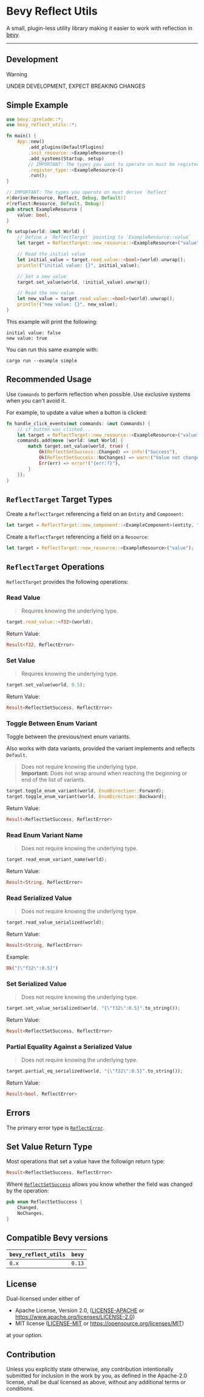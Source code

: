 # Bevy Reflect Utils

A small, plugin-less utility library making it easier to work with reflection
in [bevy](https://bevyengine.org/).

---

## Development

> [!WARNING]
> UNDER DEVELOPMENT, EXPECT BREAKING CHANGES

## Simple Example

```rust
use bevy::prelude::*;
use bevy_reflect_utils::*;

fn main() {
    App::new()
        .add_plugins(DefaultPlugins)
        .init_resource::<ExampleResource>()
        .add_systems(Startup, setup)
        // IMPORTANT: The types you want to operate on must be registered
        .register_type::<ExampleResource>()
        .run();
}

// IMPORTANT: The types you operate on must derive `Reflect`
#[derive(Resource, Reflect, Debug, Default)]
#[reflect(Resource, Default, Debug)]
pub struct ExampleResource {
    value: bool,
}

fn setup(world: &mut World) {
    // Define a `ReflectTarget` pointing to `ExampleResource::value`
    let target = ReflectTarget::new_resource::<ExampleResource>("value");

    // Read the initial value
    let initial_value = target.read_value::<bool>(world).unwrap();
    println!("initial value: {}", initial_value);

    // Set a new value
    target.set_value(world, !initial_value).unwrap();

    // Read the new value
    let new_value = target.read_value::<bool>(world).unwrap();
    println!("new value: {}", new_value);
}
```

This example will print the following:

```
initial value: false
new value: true
```

You can run this same example with:

```shell
cargo run --example simple
```

## Recommended Usage

Use `Commands` to perform reflection when possible. Use exclusive systems
when you can't avoid it.

For example, to update a value when a button is clicked:

```rust
fn handle_click_events(mut commands: &mut Commands) {
    // if button was clicked...
    let target = ReflectTarget::new_resource::<ExampleResource>("value");
    commands.add(move |world: &mut World| {
        match target.set_value(world, true) {
            Ok(ReflectSetSuccess::Changed) => info!("Success"),
            Ok(ReflectSetSuccess::NoChanges) => warn!("Value not changed"),
            Err(err) => error!("{err:?}"),
        }
    });
}
```

## `ReflectTarget` Target Types

Create a `ReflectTarget` referencing a field on an `Entity` and `Component`:

```rust
let target = ReflectTarget::new_component::<ExampleComponent>(entity, "value");
```

Create a `ReflectTarget` referencing a field on a `Resource`:

```rust
let target = ReflectTarget::new_resource::<ExampleResource>("value");
```

## `ReflectTarget` Operations

`ReflectTarget` provides the following operations:

### Read Value

> Requires knowing the underlying type.

```rust
target.read_value::<f32>(world);
```

Return Value:

```rust
Result<f32, ReflectError>
```

### Set Value

> Requires knowing the underlying type.

```rust
target.set_value(world, 0.5);
```

Return Value:

```rust
Result<ReflectSetSuccess, ReflectError>
```

### Toggle Between Enum Variant

Toggle between the previous/next enum variants.

Also works with data variants, provided the variant implements and reflects `Default`.

> Does not require knowing the underlying type.<br />
> **Important:** Does not wrap around when reaching the beginning or end of
> the list of variants.

```rust
target.toggle_enum_variant(world, EnumDirection::Forward);
target.toggle_enum_variant(world, EnumDirection::Backward);
```

Return Value:

```rust
Result<ReflectSetSuccess, ReflectError>
```

### Read Enum Variant Name

> Does not require knowing the underlying type.

```rust
target.read_enum_variant_name(world);
```

Return Value:

```rust
Result<String, ReflectError>
```

### Read Serialized Value

> Does not require knowing the underlying type.

```rust
target.read_value_serialized(world);
```

Return Value:

```rust
Result<String, ReflectError>
```

Example:

```rust
Ok("{\"f32\":0.5}")
```

### Set Serialized Value

> Does not require knowing the underlying type.

```rust
target.set_value_serialized(world, "{\"f32\":0.5}".to_string());
```

Return Value:

```rust
Result<ReflectSetSuccess, ReflectError>
```

### Partial Equality Against a Serialized Value

> Does not require knowing the underlying type.

```rust
target.partial_eq_serialized(world, "{\"f32\":0.5}".to_string());
```

Return Value:

```rust
Result<bool, ReflectError>
```

## Errors

The primary error type is [`ReflectError`](https://github.com/robertdodd/bevy_reflect_utils/blob/master/src/errors.rs).

## Set Value Return Type

Most operations that set a value have the followign return type:

```rust
Result<ReflectSetSuccess, ReflectError>
```

Where [`ReflectSetSuccess`](https://github.com/robertdodd/bevy_reflect_utils/blob/master/src/errors.rs)
allows you know whether the field was changed by the operation:

```rust
pub enum ReflectSetSuccess {
    Changed,
    NoChanges,
}
```

## Compatible Bevy versions

| `bevy_reflect_utils` | `bevy` |
|:---------------------|:-------|
| `0.x`                | `0.13` |

## License

Dual-licensed under either of

- Apache License, Version 2.0,
  ([LICENSE-APACHE](https://github.com/robertdodd/bevy_round_ui/blob/master/LICENSE-APACHE) or
  https://www.apache.org/licenses/LICENSE-2.0)
- MIT license ([LICENSE-MIT](https://github.com/robertdodd/bevy_round_ui/blob/master/LICENSE-MIT) or
  https://opensource.org/licenses/MIT)

at your option.

## Contribution

Unless you explicitly state otherwise, any contribution intentionally submitted for inclusion in the work by you, as
defined in the Apache-2.0 license, shall be dual licensed as above, without any additional terms or conditions.
